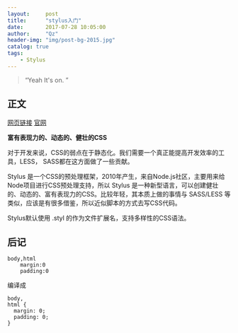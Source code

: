 ```yaml
---
layout:     post
title:      "stylus入门"
date:       2017-07-28 10:05:00
author:     "Qz"
header-img: "img/post-bg-2015.jpg"
catalog: true
tags:
    - Stylus
---
```


> “Yeah It's on. ”


## 正文
[网页链接](http://www.zhangxinxu.com/jq/stylus/)
[官网](http://stylus-lang.com/try.html#)

<strong>富有表现力的、动态的、健壮的CSS</strong>

对于开发来说，CSS的弱点在于静态化。我们需要一个真正能提高开发效率的工具，LESS， SASS都在这方面做了一些贡献。

Stylus 是一个CSS的预处理框架，2010年产生，来自Node.js社区，主要用来给Node项目进行CSS预处理支持，所以 Stylus 是一种新型语言，可以创建健壮的、动态的、富有表现力的CSS。比较年轻，其本质上做的事情与 SASS/LESS 等类似，应该是有很多借鉴，所以近似脚本的方式去写CSS代码。

Stylus默认使用 .styl 的作为文件扩展名，支持多样性的CSS语法。

## 后记
```
body,html
    margin:0
    padding:0
```
编译成
```
body,
html {
  margin: 0;
  padding: 0;
}
```


